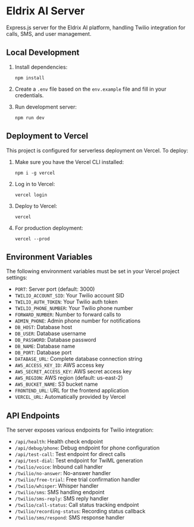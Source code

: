 # Eldrix AI Server

Express.js server for the Eldrix AI platform, handling Twilio integration for calls, SMS, and user management.

## Local Development

1. Install dependencies:

   ```
   npm install
   ```

2. Create a `.env` file based on the `env.example` file and fill in your credentials.

3. Run development server:
   ```
   npm run dev
   ```

## Deployment to Vercel

This project is configured for serverless deployment on Vercel. To deploy:

1. Make sure you have the Vercel CLI installed:

   ```
   npm i -g vercel
   ```

2. Log in to Vercel:

   ```
   vercel login
   ```

3. Deploy to Vercel:

   ```
   vercel
   ```

4. For production deployment:
   ```
   vercel --prod
   ```

## Environment Variables

The following environment variables must be set in your Vercel project settings:

- `PORT`: Server port (default: 3000)
- `TWILIO_ACCOUNT_SID`: Your Twilio account SID
- `TWILIO_AUTH_TOKEN`: Your Twilio auth token
- `TWILIO_PHONE_NUMBER`: Your Twilio phone number
- `FORWARD_NUMBER`: Number to forward calls to
- `ADMIN_PHONE`: Admin phone number for notifications
- `DB_HOST`: Database host
- `DB_USER`: Database username
- `DB_PASSWORD`: Database password
- `DB_NAME`: Database name
- `DB_PORT`: Database port
- `DATABASE_URL`: Complete database connection string
- `AWS_ACCESS_KEY_ID`: AWS access key
- `AWS_SECRET_ACCESS_KEY`: AWS secret access key
- `AWS_REGION`: AWS region (default: us-east-2)
- `AWS_BUCKET_NAME`: S3 bucket name
- `FRONTEND_URL`: URL for the frontend application
- `VERCEL_URL`: Automatically provided by Vercel

## API Endpoints

The server exposes various endpoints for Twilio integration:

- `/api/health`: Health check endpoint
- `/api/debug/phone`: Debug endpoint for phone configuration
- `/api/test-call`: Test endpoint for direct calls
- `/api/test-dial`: Test endpoint for TwiML generation
- `/twilio/voice`: Inbound call handler
- `/twilio/no-answer`: No-answer handler
- `/twilio/free-trial`: Free trial confirmation handler
- `/twilio/whisper`: Whisper handler
- `/twilio/sms`: SMS handling endpoint
- `/twilio/sms-reply`: SMS reply handler
- `/twilio/call-status`: Call status tracking endpoint
- `/twilio/recording-status`: Recording status callback
- `/twilio/sms/respond`: SMS response handler
